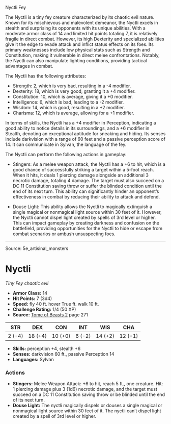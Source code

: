 <MonsterName/>Nyctli</MonsterName>
<CreatureType/>Fey</CreatureType>

<summary>The Nyctli is a tiny fey creature characterized by its chaotic evil nature. Known for its mischievous and malevolent demeanor, the Nyctli excels in stealth and surprising its opponents with its unique abilities. With a moderate armor class of 14 and limited hit points totaling 7, it is relatively fragile in direct combat. However, its high Dexterity and specialized abilities give it the edge to evade attack and inflict status effects on its foes. Its primary weaknesses include low physical stats such as Strength and Constitution, making it vulnerable in direct melee confrontations. Notably, the Nyctli can also manipulate lighting conditions, providing tactical advantages in combat.</summary>

<detail>

The Nyctli has the following attributes: 
- Strength: 2, which is very bad, resulting in a -4 modifier.
- Dexterity: 18, which is very good, granting it a +4 modifier.
- Constitution: 10, which is average, giving it a +0 modifier.
- Intelligence: 6, which is bad, leading to a -2 modifier.
- Wisdom: 14, which is good, resulting in a +2 modifier.
- Charisma: 12, which is average, allowing for a +1 modifier.

In terms of skills, the Nyctli has a +4 modifier in Perception, indicating a good ability to notice details in its surroundings, and a +6 modifier in Stealth, denoting an exceptional aptitude for sneaking and hiding. Its senses include darkvision with a range of 60 feet and a passive perception score of 14. It can communicate in Sylvan, the language of the fey.

The Nyctli can perform the following actions in gameplay:

- Stingers: As a melee weapon attack, the Nyctli has a +6 to hit, which is a good chance of successfully striking a target within a 5-foot reach. When it hits, it deals 1 piercing damage alongside an additional 3 necrotic damage, totaling 4 damage. The target must also succeed on a DC 11 Constitution saving throw or suffer the blinded condition until the end of its next turn. This ability can significantly hinder an opponent’s effectiveness in combat by reducing their ability to attack and defend.

- Douse Light: This ability allows the Nyctli to magically extinguish a single magical or nonmagical light source within 30 feet of it. However, the Nyctli cannot dispel light created by spells of 3rd level or higher. This can impact gameplay by creating darkness and confusion on the battlefield, providing opportunities for the Nyctli to hide or escape from combat scenarios or ambush unsuspecting foes.</detail>



---

Source: 5e_artisinal_monsters

# Nyctli

*Tiny* *Fey* *chaotic evil*

- **Armor Class:** 14
- **Hit Points:** 7 (3d4)
- **Speed:** fly 40 ft. hover True ft. walk 10 ft.
- **Challenge Rating:** 1/4 (50 XP)
- **Source:** [Tome of Beasts 2](https://koboldpress.com/kpstore/product/tome-of-beasts-2-for-5th-edition) page 271

| STR | DEX | CON | INT | WIS | CHA |
| --- | --- | --- | --- | --- | --- |
| 2 (-4) | 18 (+4) | 10 (+0) | 6 (-2) | 14 (+2) | 12 (+1) |

- **Skills:** perception +4, stealth +6
- **Senses:** darkvision 60 ft., passive Perception 14
- **Languages:** Sylvan

### Actions

- **Stingers:** Melee Weapon Attack: +6 to hit, reach 5 ft., one creature. Hit: 1 piercing damage plus 3 (1d6) necrotic damage, and the target must succeed on a DC 11 Constitution saving throw or be blinded until the end of its next turn.
- **Douse Light:** The nyctli magically dispels or douses a single magical or nonmagical light source within 30 feet of it. The nyctli can’t dispel light created by a spell of 3rd level or higher.




